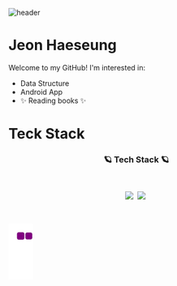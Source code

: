 ![header](https://capsule-render.vercel.app/api?type=waving&color=a6c1ee&height=200&section=header&text=☄Hello%20World☄&fontAlignY=35&fontSize=60&fontColor=ffffff)

# Jeon Haeseung
 
Welcome to my GitHub! I'm interested in:

- Data Structure
- Android App
- ✨  Reading  books   ✨  
 
# Teck Stack

<h3 align="center">🪐 Tech Stack 🪐</h3>

<br/>

<p align="center">
 <img src="https://img.shields.io/badge/Java-548ddd?style=flat-square&logo=Java&logoColor=white"/></a>&nbsp 
 <img src="https://img.shields.io/badge/C-399eaa?style=flat-square&logo=C&logoColor=white"/></a>&nbsp 
</p>


</br>


![snake gif](https://github.com/JeonHaeseung/JeonHaeseung/blob/output/github-contribution-grid-snake.gif)
